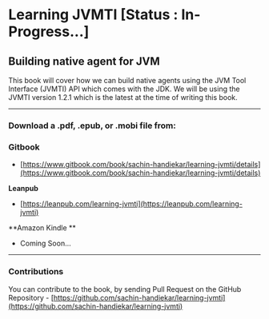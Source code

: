 # Learning JVMTI \[Status : In-Progress...\]

## Building native agent for JVM

This book will cover how we can build native agents using the JVM Tool Interface \(JVMTI\) API which comes with the JDK. We will be using the JVMTI version 1.2.1 which is the latest at the time of writing this book.

---

### **Download a .pdf, .epub, or .mobi file from**:

### **Gitbook**

* [https://www.gitbook.com/book/sachin-handiekar/learning-jvmti/details](https://www.gitbook.com/book/sachin-handiekar/learning-jvmti/details)

**Leanpub**

* [https://leanpub.com/learning-jvmti](https://leanpub.com/learning-jvmti)

**Amazon Kindle **

* Coming Soon...

---

### Contributions

You can contribute to the book, by sending Pull Request on the GitHub Repository - [https://github.com/sachin-handiekar/learning-jvmti](https://github.com/sachin-handiekar/learning-jvmti)







